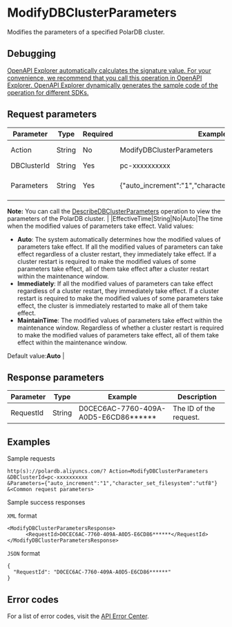 # ModifyDBClusterParameters

Modifies the parameters of a specified PolarDB cluster.

## Debugging

[OpenAPI Explorer automatically calculates the signature value. For your convenience, we recommend that you call this operation in OpenAPI Explorer. OpenAPI Explorer dynamically generates the sample code of the operation for different SDKs.](https://api.aliyun.com/#product=polardb&api=ModifyDBClusterParameters&type=RPC&version=2017-08-01)

## Request parameters

|Parameter|Type|Required|Example|Description|
|---------|----|--------|-------|-----------|
|Action|String|No|ModifyDBClusterParameters|The operation that you want to perform. Set the value to **ModifyDBClusterParameters**. |
|DBClusterId|String|Yes|pc-xxxxxxxxxx|The ID of the PolarDB cluster whose parameters are to be modified. |
|Parameters|String|Yes|\{"auto\_increment":"1","character\_set\_filesystem":"utf8"\}|The JSON string that consists of parameters and their values. The parameter values are strings, for example, `{"auto_increment_increment":"1","character_set_filesystem":"utf8"}`.

**Note:** You can call the [DescribeDBClusterParameters](~~98122~~) operation to view the parameters of the PolarDB cluster. |
|EffectiveTime|String|No|Auto|The time when the modified values of parameters take effect. Valid values:

-   **Auto**: The system automatically determines how the modified values of parameters take effect. If all the modified values of parameters can take effect regardless of a cluster restart, they immediately take effect. If a cluster restart is required to make the modified values of some parameters take effect, all of them take effect after a cluster restart within the maintenance window.
-   **Immediately**: If all the modified values of parameters can take effect regardless of a cluster restart, they immediately take effect. If a cluster restart is required to make the modified values of some parameters take effect, the cluster is immediately restarted to make all of them take effect.
-   **MaintainTime**: The modified values of parameters take effect within the maintenance window. Regardless of whether a cluster restart is required to make the modified values of parameters take effect, all of them take effect within the maintenance window.

Default value:**Auto** |

## Response parameters

|Parameter|Type|Example|Description|
|---------|----|-------|-----------|
|RequestId|String|D0CEC6AC-7760-409A-A0D5-E6CD86\*\*\*\*\*\*|The ID of the request. |

## Examples

Sample requests

```
http(s)://polardb.aliyuncs.com/? Action=ModifyDBClusterParameters
&DBClusterId=pc-xxxxxxxxxx
&Parameters={"auto_increment":"1","character_set_filesystem":"utf8"} 
&<Common request parameters>
```

Sample success responses

`XML` format

```
<ModifyDBClusterParametersResponse>  
      <RequestId>D0CEC6AC-7760-409A-A0D5-E6CD86******</RequestId>
</ModifyDBClusterParametersResponse>
```

`JSON` format

```
{
  "RequestId": "D0CEC6AC-7760-409A-A0D5-E6CD86******"
}
```

## Error codes

For a list of error codes, visit the [API Error Center](https://error-center.alibabacloud.com/status/product/polardb).

